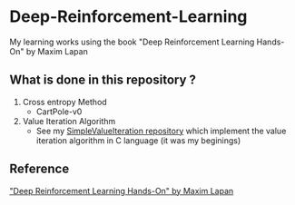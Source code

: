 # Deep-Reinforcement-Learning
My learning works using the book "Deep Reinforcement Learning Hands-On" by Maxim Lapan

## What is done in this repository ?

1. Cross entropy Method
    - CartPole-v0
2. Value Iteration Algorithm
    - See my [SimpleValueIteration repository](https://github.com/Florian-BACHO/SimpleValueIteration) which implement the value iteration algorithm in C language (it was my beginings)

## Reference
["Deep Reinforcement Learning Hands-On" by Maxim Lapan](https://books.google.fr/books/about/Deep_Reinforcement_Learning_Hands_On.html?id=xKdhDwAAQBAJ&source=kp_cover&redir_esc=y)

